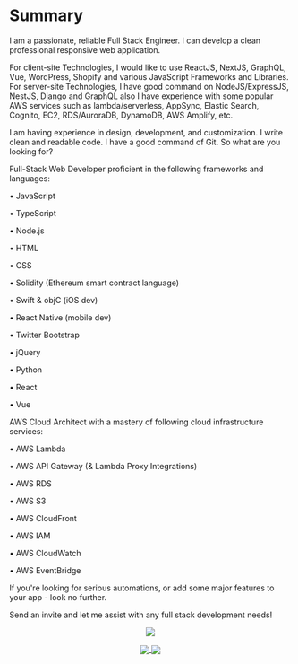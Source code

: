 # Summary

I am a passionate, reliable Full Stack Engineer. I can develop a clean professional responsive web application.

For client-site Technologies, I would like to use ReactJS, NextJS, GraphQL, Vue, WordPress, Shopify and various JavaScript Frameworks and Libraries.
For server-site Technologies, I have good command on NodeJS/ExpressJS, NestJS, Django and GraphQL also I have experience with some popular AWS services such as lambda/serverless, AppSync, Elastic Search, Cognito, EC2, RDS/AuroraDB, DynamoDB, AWS Amplify, etc.

I am having experience in design, development, and customization. I write clean and readable code. I have a good command of Git.
So what are you looking for?

Full-Stack Web Developer proficient in the following frameworks and languages:

• JavaScript

• TypeScript

• Node.js

• HTML

• CSS

• Solidity (Ethereum smart contract language)

• Swift & objC (iOS dev)

• React Native (mobile dev)

• Twitter Bootstrap

• jQuery

• Python

• React

• Vue

AWS Cloud Architect with a mastery of following cloud infrastructure services:

• AWS Lambda

• AWS API Gateway (& Lambda Proxy Integrations)

• AWS RDS

• AWS S3

• AWS CloudFront

• AWS IAM

• AWS CloudWatch

• AWS EventBridge

If you're looking for serious automations, or add some major features to your app - look no further.

Send an invite and let me assist with any full stack development needs!

<p align="center">
	<a href="https://github.com/morepassionate">
		<img align="center" src="https://github-profile-trophy.vercel.app/?username=morepassionate" />
	</a>
</p>
<p align="center">
	<a href="https://github.com/morepassionate">
		<img align="center" src="https://github-readme-stats.vercel.app/api/top-langs/?username=morepassionate&langs_count=8&layout=compact&card_width=260&hide=html,scss,makefile,ruby,css,less" />
	</a>
	<a href="https://github.com/morepassionate">
		<img align="center" src="https://github-readme-stats.vercel.app/api?username=morepassionate&show_icons=true&theme=dracula" />
	</a>
</p>
